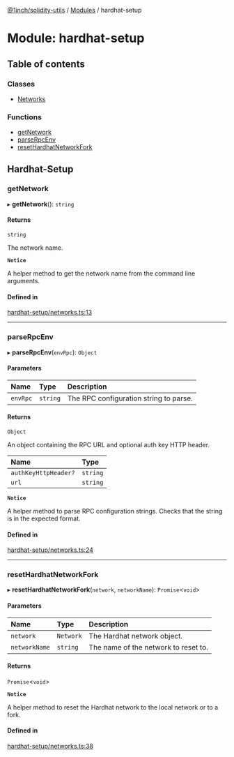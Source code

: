 [@1inch/solidity-utils](../README.md) / [Modules](../modules.md) / hardhat-setup

# Module: hardhat-setup

## Table of contents

### Classes

- [Networks](../classes/hardhat_setup.Networks.md)

### Functions

- [getNetwork](hardhat_setup.md#getnetwork)
- [parseRpcEnv](hardhat_setup.md#parserpcenv)
- [resetHardhatNetworkFork](hardhat_setup.md#resethardhatnetworkfork)

## Hardhat-Setup

### getNetwork

▸ **getNetwork**(): `string`

#### Returns

`string`

The network name.

**`Notice`**

A helper method to get the network name from the command line arguments.

#### Defined in

[hardhat-setup/networks.ts:13](https://github.com/1inch/solidity-utils/blob/6d633af/hardhat-setup/networks.ts#L13)

___

### parseRpcEnv

▸ **parseRpcEnv**(`envRpc`): `Object`

#### Parameters

| Name | Type | Description |
| :------ | :------ | :------ |
| `envRpc` | `string` | The RPC configuration string to parse. |

#### Returns

`Object`

An object containing the RPC URL and optional auth key HTTP header.

| Name | Type |
| :------ | :------ |
| `authKeyHttpHeader?` | `string` |
| `url` | `string` |

**`Notice`**

A helper method to parse RPC configuration strings. Checks that the string is in the expected format.

#### Defined in

[hardhat-setup/networks.ts:24](https://github.com/1inch/solidity-utils/blob/6d633af/hardhat-setup/networks.ts#L24)

___

### resetHardhatNetworkFork

▸ **resetHardhatNetworkFork**(`network`, `networkName`): `Promise`\<`void`\>

#### Parameters

| Name | Type | Description |
| :------ | :------ | :------ |
| `network` | `Network` | The Hardhat network object. |
| `networkName` | `string` | The name of the network to reset to. |

#### Returns

`Promise`\<`void`\>

**`Notice`**

A helper method to reset the Hardhat network to the local network or to a fork.

#### Defined in

[hardhat-setup/networks.ts:38](https://github.com/1inch/solidity-utils/blob/6d633af/hardhat-setup/networks.ts#L38)
